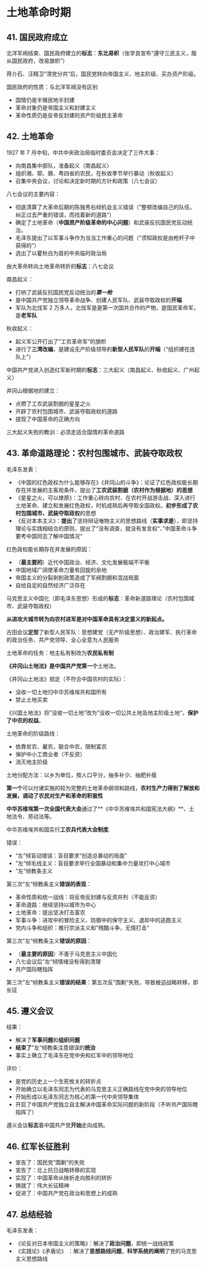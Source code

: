 # 土地革命时期

## 41. 国民政府成立

北洋军阀结束、国民政府建立的**标志**：**东北易帜**（张学良宣布“遵守三民主义，服从国民政府，改易旗帜”）

蒋介石、汪精卫“清党分共”后，国民党转向帝国主义、地主阶级、买办资产阶级。

国民政府的性质：与北洋军阀没有区别

+ 国情仍是半殖民地半封建
+ 革命对象仍是帝国主义和封建主义
+ 革命性质仍是反帝反封建的资产阶级民主革命

## 42. 土地革命

1927 年 7 月中旬，中共中央政治局临时委员会决定了三件大事：

+ 向南昌集中部队，准备起义（南昌起义）
+ 组织湘、鄂、赣、粤四省的农民，在秋收季节举行暴动（秋收起义）
+ 召集中央会议，讨论和决定新时期的方针和政策（八七会议）

八七会议的主要内容：

+ 彻底清算了大革命后期的陈独秀右倾机会主义错误（”整顿改编自己的队伍，纠正过去严重的错误，而找着新的道路“）
+ 确定了土地革命（**中国资产阶级革命的中心问题**）和武装反抗国民党反动统治。
+ 毛泽东提出了以军事斗争作为当当工作重心的问题（”须知政权是由枪杆子中获得的“）
+ 选出了以瞿秋白为首的中央临时政治局

由大革命转向土地革命转折的**标志**：八七会议

南昌起义：

+ 打响了武装反抗国民党反动统治的***第一枪***
+ 是中国共产党独立领导革命战争、创建人民军队、武装夺取政权的**开端**
+ 军队为北伐军 2 万多人，北伐军是是第一次国共合作的产物，是国民革命军，是**老军队**

秋收起义：

+ 起义军公开打出了”工农革命军“的旗帜
+ 进行了**三湾改编**，是建设无产阶级领导的**新型人民军队**的**开端**（“组织建在连队上”）

中国共产党进入创造红军新时期的**标志**：三大起义（南昌起义、秋收起义、广州起义）

井冈山根据地的建立：

+ 点燃了工农武装割据的星星之火
+ 开辟了农村包围城市、武装夺取政权的道路
+ 提现了中国革命的正确方向

三大起义失败的教训：必须走适合国情的革命道路

## 43. 革命道路理论：农村包围城市、武装夺取政权

毛泽东发表：

+ 《中国的红色政权为什么能够存在》《井冈山的斗争》：论证了红色政权能长期存在并发展的主客观条件，提出了**工农武装割据（农村作为根据地）的思想**
+ 《星星之火，可以燎原》：工作重心转向农村、在农村开战游击战、深入进行土地革命、建立和发展红色政权，时机成熟后再夺取全国政权。**初步形成了农村包围城市、武装夺取政权**的思想
+ 《反对本本主义》：**提出**了坚持辩证唯物主义的思想路线（**实事求是**），即坚持理论与实践相结合的原则，提出了”没有调查，就没有发言权“、”中国革命斗争要考中国同志了解中国情况“

红色政权能长期存在并发展的原因：

+ （**最主要的**）近代中国政治、经济、文化发展极端不平衡
+ 中国地域广阔使革命力量有回旋的余地
+ 帝国主义的分裂剥削政策造成了军阀割据和混战局面
+ 自给自足的自然经济广泛存在

马克思主义中国化（即毛泽东思想）形成的**标志**：革命新道路理论（农村包围城市、武装夺取政权）

**从进攻大城市转为向农村进军是对中国革命具有决定意义的新起点。**

古田会议**定型**了新型人民军队：思想建党（无产阶级思想）、政治建军、执行革命的政治任务、共产党领导、全心全意为人民服务

土地革命的任务：地主私有制改为**农民私有制**

**《井冈山土地法》**是中国共产党**第一个**土地法。

《井冈山土地法》规定（不符合中国农村的实际）：

+ 没收一切土地归中华苏维埃共和国所有
+ 禁止土地买卖

《兴国土地法》将”没收一切土地“改为”没收一切公共土地及地主阶级土地“，**保护了中农的权益**。

土地革命的阶级路线：

+ 依靠贫农、雇农，联合中农，限制富农
+ 保护中小工商业者（不反资）
+ 消灭地主阶级

土地分配方法：以乡为单位，按人口平分，抽多补少、抽肥补瘦

**第一个**可以付诸实施的较为完整的土地革命纲领和路线，**农村生产力得到了解放和发展，调动了农民对生产和革命的积极性**

**中华苏维埃第一次全国代表大会**通过了**《中华苏维埃共和国宪法大纲》**、土地法令、劳动法等。

中华苏维埃共和国实行**工农兵代表大会制度**.

错误：

+ “左”倾盲动错误：盲目要求“创造总暴动的局面”
+ ”左“倾毛线主义：盲目要求举行全国暴动和集中力量攻打中心城市
+ ”左“倾教条主义

第三次”左“倾教条主义**错误的表现**：

+ 革命性质和统一战线：将反帝反封建与反资并列（不能反资）
+ 革命道路：继续坚持以城市为中心
+ 土地革命：提出坚决打击富农
+ 军事斗争：进攻中的冒险主义、防御中的保守主义、退却中的逃跑主义
+ 党内斗争和组织：推行宗派主义和”残酷斗争，无情打击“

第三次”左“倾教条主义**错误的原因**：

+ （**最主要的原因**）不善于马克思主义中国化
+ 八七会议后”左“倾情绪没有得到清理
+ 共产国际瞎指挥

第三次”左“倾教条主义**错误的结果**：第五次反”围剿“失败，导致被迫战略转移，即长征

## 45. 遵义会议

结果：

+ 解决了**军事问题**和**组织问题**
+ **结束了**”左“倾教条注意错误的**统治**
+ 事实上确立了毛泽东在党中央和红军中的领导地位

评价：

+ 是党的历史上一个生死攸关的转折点
+ 开始确立以毛泽东同志为代表的马克思主义正确路线在党中央的领导地位
+ 开始形成以毛泽东同志为核心的第一代中央领导集体
+ 开启了中国共产党独立自主解决中国革命实际问题的新阶段（不听共产国际瞎指挥了）

遵义会议**标志**着中国共产党**开始**走向成熟。

## 46. 红军长征胜利

+ 宣告了：国民党”围剿“的失败
+ 宣告了：北上抗日战略转移的实现
+ 实现了：中国革命从挫折走向胜利的转折
+ 铸就了：伟大长征精神
+ 促进了：中国共产党在政治和思想上的成熟

## 47. 总结经验

毛泽东发表：

+ 《论反对日本帝国主义的策略》：解决了**政治问题**，即统一战线政策
+ 《实践论》《矛盾论》 ：解决了**思想路线问题**，**科学系统的阐明**了党的马克思主义思想路线